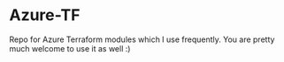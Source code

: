 # Azure-TF
Repo for Azure Terraform modules which I use frequently. You are pretty much welcome to use it as well :)
